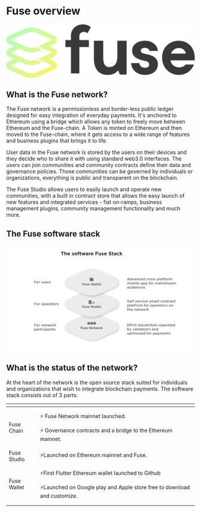 # Fuse overview

![](.gitbook/assets/fuse.png)

## What is the Fuse network?

The Fuse network is a permissionless and border-less public ledger designed for easy integration of everyday payments. It's anchored to Ethereum using a bridge which allows any token to freely move between Ethereum and the Fuse-chain. A Token is minted on Ethereum and then moved to the Fuse-chain, where it gets access to a wide range of features and business plugins that brings it to life.

User data in the Fuse network is stored by the users on their devices and they decide who to share it with using standard web3.0 interfaces. The users can join communities and community contracts define their data and governance policies. Those communities can be governed by individuals or organizations, everything is public and transparent on the blockchain.

The Fuse Studio allows users to easily launch and operate new communities, with a built in contract store that allows the easy launch of new features and integrated services - fiat on-ramps, business management plugins, community management functionality and much more.

## The Fuse software stack

![](.gitbook/assets/fuse-network-architecture2.jpg)

## What is the status of the network?

At the heart of the network is the open source stack suited for individuals and organizations that wish to integrate blockchain payments. The software stack consists out of 3 parts:

<table>
  <thead>
    <tr>
      <th style="text-align:left"></th>
      <th style="text-align:left"></th>
    </tr>
  </thead>
  <tbody>
    <tr>
      <td style="text-align:left">Fuse Chain</td>
      <td style="text-align:left">
        <p>&#x26A1; Fuse Network mainnet launched.</p>
        <p>&#x26A1; Governance contracts and a bridge to the Ethereum mainnet.</p>
      </td>
    </tr>
    <tr>
      <td style="text-align:left">Fuse Studio</td>
      <td style="text-align:left">&#x26A1;Launched on Ethereum mainnet and Fuse.</td>
    </tr>
    <tr>
      <td style="text-align:left">Fuse Wallet</td>
      <td style="text-align:left">
        <p>&#x26A1;First Flutter Ethereum wallet launched to Github</p>
        <p>&#x26A1;Launched on Google play and Apple store free to download and customize.</p>
      </td>
    </tr>
  </tbody>
</table>

